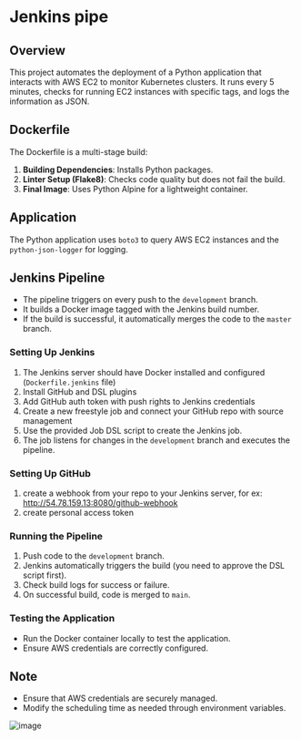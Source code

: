 #  Jenkins pipe

## Overview
This project automates the deployment of a Python application that interacts with AWS EC2 to monitor Kubernetes clusters. It runs every 5 minutes, checks for running EC2 instances with specific tags, and logs the information as JSON.

## Dockerfile
The Dockerfile is a multi-stage build:
1. **Building Dependencies**: Installs Python packages.
2. **Linter Setup (Flake8)**: Checks code quality but does not fail the build.
3. **Final Image**: Uses Python Alpine for a lightweight container.

## Application
The Python application uses `boto3` to query AWS EC2 instances and the `python-json-logger` for logging.

## Jenkins Pipeline
- The pipeline triggers on every push to the `development` branch.
- It builds a Docker image tagged with the Jenkins build number.
- If the build is successful, it automatically merges the code to the `master` branch.

### Setting Up Jenkins
1. The Jenkins server should have Docker installed and configured (`Dockerfile.jenkins` file)
2. Install GitHub and DSL plugins
3. Add GitHub auth token with push rights to Jenkins credentials 
4. Create a new freestyle job and connect your GitHub repo with source management
5. Use the provided Job DSL script to create the Jenkins job.
6. The job listens for changes in the `development` branch and executes the pipeline.

### Setting Up GitHub

1. create a webhook from your repo to your Jenkins server, for ex: http://54.78.159.13:8080/github-webhook
2. create personal access token

### Running the Pipeline
1. Push code to the `development` branch.
2. Jenkins automatically triggers the build (you need to approve the DSL script first).
3. Check build logs for success or failure.
4. On successful build, code is merged to `main`.

### Testing the Application
- Run the Docker container locally to test the application.
- Ensure AWS credentials are correctly configured.

## Note
- Ensure that AWS credentials are securely managed.
- Modify the scheduling time as needed through environment variables.


![image](https://github.com/matanshikli/jenkins/assets/106749791/fe70cfa5-80ae-44ae-a5d4-db3c3d1e25e1)
